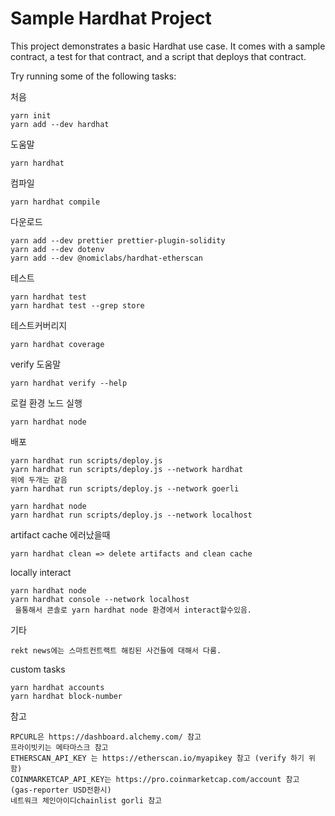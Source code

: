 # Sample Hardhat Project

This project demonstrates a basic Hardhat use case. It comes with a sample contract, a test for that contract, and a script that deploys that contract.

Try running some of the following tasks:


처음
```shell
yarn init
yarn add --dev hardhat
```

도움말
```shell
yarn hardhat
```

컴파일
```shell
yarn hardhat compile
```

다운로드
```shell
yarn add --dev prettier prettier-plugin-solidity
yarn add --dev dotenv
yarn add --dev @nomiclabs/hardhat-etherscan
```

테스트
```shell
yarn hardhat test
yarn hardhat test --grep store
```

테스트커버리지
```shell
yarn hardhat coverage
```

verify 도움말
```shell
yarn hardhat verify --help
```

로컬 환경 노드 실행
```shell
yarn hardhat node
```

배포
```shell
yarn hardhat run scripts/deploy.js
yarn hardhat run scripts/deploy.js --network hardhat
위에 두개는 같음
yarn hardhat run scripts/deploy.js --network goerli

yarn hardhat node
yarn hardhat run scripts/deploy.js --network localhost
```

artifact cache 에러났을때
```shell
yarn hardhat clean => delete artifacts and clean cache
```

locally interact
```shell
yarn hardhat node
yarn hardhat console --network localhost
 을통해서 콘솔로 yarn hardhat node 환경에서 interact할수있음.
```

기타
```
rekt news에는 스마트컨트랙트 해킹된 사건들에 대해서 다룸.
```

custom tasks
```shell
yarn hardhat accounts
yarn hardhat block-number
```

참고
```
RPCURL은 https://dashboard.alchemy.com/ 참고
프라이빗키는 메타마스크 참고
ETHERSCAN_API_KEY 는 https://etherscan.io/myapikey 참고 (verify 하기 위함)
COINMARKETCAP_API_KEY는 https://pro.coinmarketcap.com/account 참고 (gas-reporter USD전환시)
네트워크 체인아이디chainlist gorli 참고
```